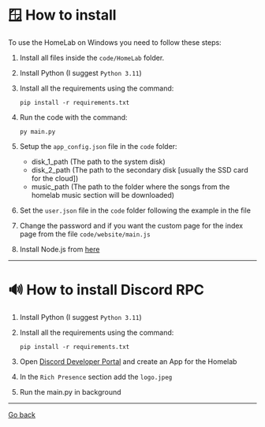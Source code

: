 # 🪟 How to install
To use the HomeLab on Windows you need to follow these steps:

1. Install all files inside the `code/HomeLab` folder.
  
2. Install Python (I suggest `Python 3.11`)

3. Install all the requirements using the command:
   ```console
   pip install -r requirements.txt
   ```

4. Run the code with the command:
   ```console
   py main.py
   ```
   
5. Setup the `app_config.json` file in the `code` folder: 
   - disk_1_path (The path to the system disk)
   - disk_2_path (The path to the secondary disk [usually the SSD card for the cloud])
   - music_path (The path to the folder where the songs from the homelab music section will be downloaded)

6. Set the `user.json` file in the `code` folder following the example in the file

7. Change the password and if you want the custom page for the index page from the file `code/website/main.js`

8. Install Node.js from [here](https://nodejs.org/en/download)

<hr>

# 🔊 How to install Discord RPC 

1. Install Python (I suggest `Python 3.11`)

2. Install all the requirements using the command:
   ```console
   pip install -r requirements.txt
   ```

3. Open [Discord Developer Portal](https://discord.com/developers/applications) and create an App for the Homelab

4. In the `Rich Presence` section add the `logo.jpeg`

5. Run the main.py in background

<hr>

[Go back](README.md)
